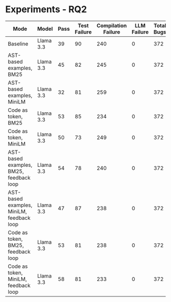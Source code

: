 # Experiments - RQ2

| Mode | Model | Pass | Test Failure | Compilation Failure | LLM Failure | Total Bugs | Accuracy |
|------|-------|------|--------------|---------------------|------------|-----------|----------|
| Baseline | Llama 3.3   | 39 | 90 | 240 | 0 |372  | 10.57% |
| AST-based examples, BM25 |  Llama 3.3   | 45    | 82           | 245                 | 0          | 372       | 12.10%    |
| AST-based examples, MiniLM|  Llama 3.3   | 32    | 81           | 259                 | 0          | 372       | 8.60%    |
| Code as token, BM25 |  Llama 3.3   | 53    | 85           | 234                 | 0          | 372       | 14.25%    |
| Code as token, MiniLM |  Llama 3.3   | 50    | 73           | 249                 | 0          | 372       | 13.44%    |
| AST-based examples, BM25, feedback loop |  Llama 3.3   | 54    | 78           | 240                 | 0          | 372       | 14.51%    |
| AST-based examples, MiniLM, feedback loop |  Llama 3.3   | 47    | 87           | 238                 | 0          | 372       | 12.63%    |
| Code as token, BM25, feedback loop |  Llama 3.3   | 53    | 81           | 238                 | 0          | 372       | 14.25%    |
| Code as token, MiniLM, feedback loop |  Llama 3.3   | 58    | 81           | 233                 | 0          | 372       | 15.59%    |


